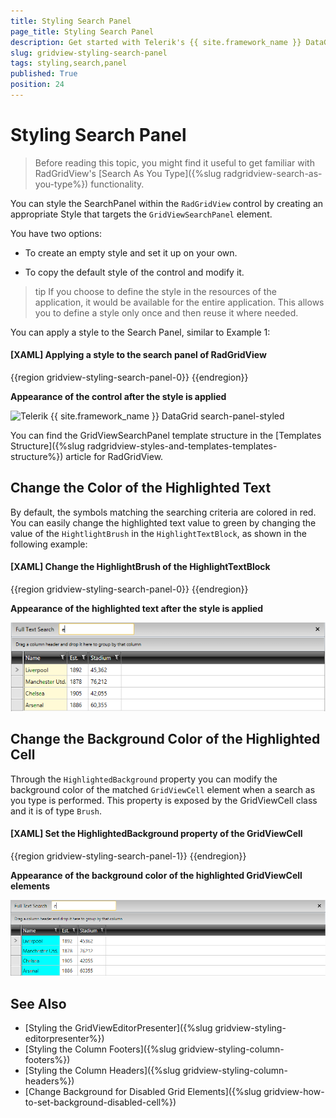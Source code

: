 ```yaml
---
title: Styling Search Panel
page_title: Styling Search Panel
description: Get started with Telerik's {{ site.framework_name }} DataGrid and learn how to create an appropriate style targeting the SearchPanel element.
slug: gridview-styling-search-panel
tags: styling,search,panel
published: True
position: 24
---
```


# Styling Search Panel

>Before reading this topic, you might find it useful to get familiar with RadGridView's [Search As You Type]({%slug radgridview-search-as-you-type%}) functionality.

You can style the SearchPanel within the `RadGridView` control by creating an appropriate Style that targets the `GridViewSearchPanel` element.
 
You have two options:

* To create an empty style and set it up on your own.

* To copy the default style of the control and modify it.

>tip If you choose to define the style in the resources of the application, it would be available for the entire application. This allows you to define a style only once and then reuse it where needed.

You can apply a style to the Search Panel, similar to Example 1:

#### __[XAML] Applying a style to the search panel of RadGridView__
{{region gridview-styling-search-panel-0}}
    <!-- If you use NoXaml dlls set the BasedOn property of the Style: BasedOn="{StaticResource GridViewSearchPanelStyle}" -->
	<Style TargetType="telerik:GridViewSearchPanel">
            <Setter Property="FontSize" Value="20"></Setter>
            <Setter Property="FontWeight" Value="Bold"></Setter>
            <Setter Property="Height" Value="50"></Setter>
	</Style>
{{endregion}}

__Appearance of the control after the style is applied__

![Telerik {{ site.framework_name }} DataGrid search-panel-styled](images/search-panel-styled.PNG)

You can find the GridViewSearchPanel template structure in the [Templates Structure]({%slug radgridview-styles-and-templates-templates-structure%}) article for RadGridView.

## Change the Color of the Highlighted Text 

By default, the symbols matching the searching criteria are colored in red. You can easily change the highlighted text value to green by changing the value of the `HightlightBrush` in the `HighlightTextBlock`, as shown in the following example:

#### __[XAML] Change the HighlightBrush of the HighlightTextBlock__
{{region gridview-styling-search-panel-0}}
    <!-- If you use NoXaml dlls set the BasedOn property of the Style: BasedOn="{StaticResource HighlightTextBlockStyle}" -->
	<Style TargetType="telerik:HighlightTextBlock">
			<Setter Property="HighlightBrush" Value="Green"/>		
	</Style> 
{{endregion}}

__Appearance of the highlighted text after the style is applied__

![Telerik {{ site.framework_name }} DataGrid search-panel-highlight-color](images/search-panel-highlight-color.png)

## Change the Background Color of the Highlighted Cell

Through the `HighlightedBackground` property you can modify the background color of the matched `GridViewCell` element when a search as you type is performed. This property is exposed by the GridViewCell class and it is of type `Brush`.

#### __[XAML] Set the HighlightedBackground property of the GridViewCell__
{{region gridview-styling-search-panel-1}}
    <!-- If you use NoXaml dlls set the BasedOn property of the Style: BasedOn="{StaticResource GridViewCellStyle}" -->
	<Style TargetType="telerik:GridViewCell">
	    <Setter Property="HighlightedBackground" Value="Cyan"/>
	</Style>
{{endregion}}

__Appearance of the background color of the highlighted GridViewCell elements__

![Telerik {{ site.framework_name }} DataGrid search-panel-highlight-cell-background-color](images/search-panel-highlight-cell-background-color.png)

## See Also
 * [Styling the GridViewEditorPresenter]({%slug gridview-styling-editorpresenter%})
 * [Styling the Column Footers]({%slug gridview-styling-column-footers%})
 * [Styling the Column Headers]({%slug gridview-styling-column-headers%})
 * [Change Background for Disabled Grid Elements]({%slug gridview-how-to-set-background-disabled-cell%})
